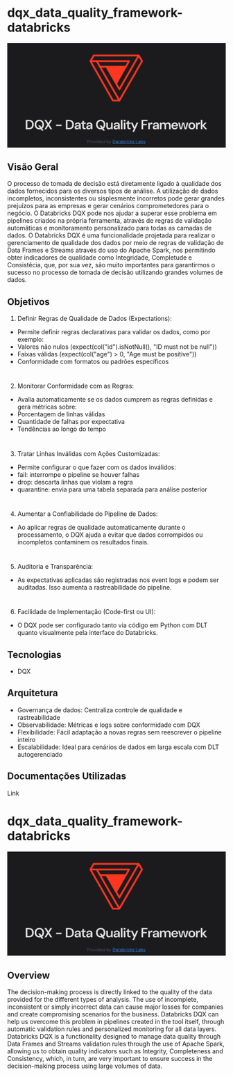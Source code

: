 # dqx_data_quality_framework-databricks

![alt text](cover.png)

## Visão Geral
O processo de tomada de decisão está diretamente ligado à qualidade dos dados fornecidos para os diversos tipos de análise. A utilização de dados incompletos, inconsistentes ou sisplesmente incorretos pode gerar grandes prejuízos para as empresas e gerar cenários comprometedores para o negócio.
O Databricks DQX pode nos ajudar a superar esse problema em pipelines criados na própria ferramenta, através de regras de validação automáticas e monitoramento personalizado para todas as camadas de dados.
O Databricks DQX é uma funcionalidade projetada para realizar o gerenciamento de qualidade dos dados por meio de regras de validação de Data Frames e Streams através do uso do Apache Spark, nos permitindo obter indicadores de qualidade como Integridade, Completude e Consistêcia, que, por sua vez, são muito importantes para garantirmos o sucesso no processo de tomada de decisão utilizando grandes volumes de dados.
## Objetivos
1. Definir Regras de Qualidade de Dados (Expectations):
- Permite definir regras declarativas para validar os dados, como por exemplo:
- Valores não nulos (expect(col("id").isNotNull(), "ID must not be null"))
- Faixas válidas (expect(col("age") > 0, "Age must be positive"))
- Conformidade com formatos ou padrões específicos
#
2. Monitorar Conformidade com as Regras:
- Avalia automaticamente se os dados cumprem as regras definidas e gera métricas sobre:
- Porcentagem de linhas válidas
- Quantidade de falhas por expectativa
- Tendências ao longo do tempo
#
3. Tratar Linhas Inválidas com Ações Customizadas:
- Permite configurar o que fazer com os dados inválidos:
- fail: interrompe o pipeline se houver falhas
- drop: descarta linhas que violam a regra
- quarantine: envia para uma tabela separada para análise posterior
#
4. Aumentar a Confiabilidade do Pipeline de Dados:
- Ao aplicar regras de qualidade automaticamente durante o processamento, o DQX ajuda a evitar que dados corrompidos ou incompletos contaminem os resultados finais.
#
5. Auditoria e Transparência:
- As expectativas aplicadas são registradas nos event logs e podem ser auditadas. Isso aumenta a rastreabilidade do pipeline.
#
6. Facilidade de Implementação (Code-first ou UI):
- O DQX pode ser configurado tanto via código em Python com DLT quanto visualmente pela interface do Databricks.
## Tecnologias
- DQX
## Arquitetura
- Governança de dados: Centraliza controle de qualidade e rastreabilidade
- Observabilidade: Métricas e logs sobre conformidade com DQX
- Flexibilidade: Fácil adaptação a novas regras sem reescrever o pipeline inteiro
- Escalabilidade: Ideal para cenários de dados em larga escala com DLT autogerenciado



## Documentações Utilizadas
Link
#
#
#
# dqx_data_quality_framework-databricks

![alt text](cover.png)

## Overview
The decision-making process is directly linked to the quality of the data provided for the different types of analysis. The use of incomplete, inconsistent or simply incorrect data can cause major losses for companies and create compromising scenarios for the business.
Databricks DQX can help us overcome this problem in pipelines created in the tool itself, through automatic validation rules and personalized monitoring for all data layers.
Databricks DQX is a functionality designed to manage data quality through Data Frames and Streams validation rules through the use of Apache Spark, allowing us to obtain quality indicators such as Integrity, Completeness and Consistency, which, in turn, are very important to ensure success in the decision-making process using large volumes of data.